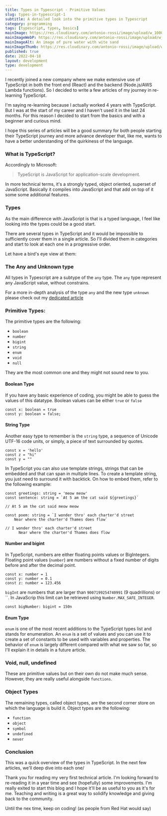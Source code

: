 ```yaml
---
title: Types in Typescript - Primitive Values
slug: types-in-typescript-1
subtitle: A detailed look into the primitive types in Typescript
category: programming
tags: [typescript, types, basics]
mainImage: https://res.cloudinary.com/antonio-rossi/image/upload/w_1000/q_auto,f_auto/v1650352190/articles/types/florian-klauer-mk7D-4UCfmg-unsplash_b4tmof.jpg
mainImageWebP: https://res.cloudinary.com/antonio-rossi/image/upload/w_1000,f_webp/q_auto,f_auto/v1650352190/articles/types/florian-klauer-mk7D-4UCfmg-unsplash_b4tmof.jpg
mainImageAlt: An image of pure water with wite sand
mainImageThumb: https://res.cloudinary.com/antonio-rossi/image/upload/w_300/q_auto,f_auto/v1650352190/articles/types/florian-klauer-mk7D-4UCfmg-unsplash_b4tmof.jpg
published: true
date: 2022-04-18
layout: development
type: development
---
```


I recently joined a new company where we make extensive use of TypeScript in both the front end (React) and the backend (Node.js/AWS Lambda functions). So I decided to write a few articles of my journey in re-learning TypeScript.

I'm saying re-learning because I actually worked 4 years with TypeScript. But I was at the start of my career and I haven't used it in the last 24 months. For this reason I decided to start from the basics and with a beginner and curious mind.

I hope this series of articles will be a good summary for both people starting their TypeScript journey and more advance developer that, like me, wants to have a better understanding of the quirkiness of the language.

### What is TypeScript?

Accordingly to Microsoft:

> TypeScript is JavaScript for application-scale development.

In more technical terms, it's a strongly typed, object oriented, superset of JavaScript. Basically it compiles into JavaScript and that add on top of it some some additional features.

### Types

As the main difference with JavaScript is that is a typed language, I feel like looking into the types could be a good start.

There are several types in TypeScript and it would be impossible to sufficiently cover them in a single article. So I'll divided them in categories and start to look at each one in a progressive order.

Let have a bird's eye view at them:

### The Any and Unknown type

All types in Typescript are a subtype of the `any` type. The `any` type represent any JavaScript value, without constrains.

For a more in-depth analysis of the type `any` and the new type `unknown` please check out my <a href="https://www.antoniorossi.net/blog/development/types-in-typescript-2" target="_blank">dedicated article</a>

### Primitive Types:

The primitive types are the following:

- `boolean`
- `number`
- `bigint`
- `string`
- `enum`
- `void`
- `null`

They are the most common one and they might not sound new to you.

#### Boolean Type

If you have any basic experience of coding, you might be able to guess the values of this datatype. Boolean values can be either `true` or `false`

```
const x: boolean = true
const y: boolean = false;
```

#### String Type

Another easy type to remember is the `string` type, a sequence of Unicode UTF-16 code units, or simply, a piece of text surrounded by quotes.

```
const x = 'hello'
const z = "hi"
const y = ""
```

In TypeScript you can also use template strings, strings that can be embedded and that can span in multiple lines. To create a template string, you just need to surround it with backtick. On how to embed them, refer to the following example:

```
const greetings: string = 'meow meow'
const sentence: string = `At 5 am the cat said ${greetings}`

// At 5 am the cat said meow meow

const poem: string = `I wonder thro' each charter'd street
    Near where the charter'd Thames does flow`

// I wonder thro' each charter'd street
      Near where the charter'd Thames does flow

```

#### Number and bigint

In TypeScript, numbers are either floating points values or BigIntegers.
Floating point values (`number`) are numbers without a fixed number of digits before and after the decimal point.

```
const x: number = 1
const y: number = 0.1
const z: number = 123.456
```

`bigInt` are numbers that are larger than `9007199254740991` (9 quadrillions) or ``. In JavaScrip this limit can be retrieved using `Number.MAX_SAFE_INTEGER`.

```
const bigNumber: bigint = 150n
```

#### Enum Type

`enum` is one of the most recent additions to the TypeScript types list and stands for enumeration. An `enum` is a set of values and you can use it to create a set of constants to be used with variables and properties. The behavior of `enum` is largely different compared with what we saw so far, so I'll explain it in details in a future article.

### Void, null, undefined

These are primitive values but on their own do not make much sense. However, they are really useful alongside `functions`.

### Object Types

The remaining types, called object types, are the second corner store on which the language is build it. Object types are the following:

- `function`
- `object`
- `symbol`
- `undefined`
- `never`

### Conclusion

This was a quick overview of the types in TypeScript. In the next few articles, we'll deep dive into each one/

Thank you for reading my very first technical article. I'm looking forward to re-reading it in a year time and see (hopefully) some improvements.
I'm really exited to start this blog and I hope it'll be as useful to you as it's for me. Teaching and writing is a great way to solidify knowledge and giving back to the community.

Until the nex time, keep on coding! (as people from Red Hat would say)

